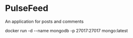 # PulseFeed
An application for posts and comments


docker run -d --name mongodb -p 27017:27017 mongo:latest